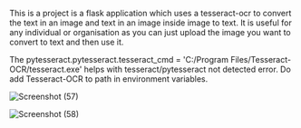 This is a project is a flask application which uses a tesseract-ocr to convert the text in an image and text in an image inside image to text. It is useful for any individual or organisation as you can just upload the image you want to convert to text and then use it.



The pytesseract.pytesseract.tesseract_cmd = 'C:/Program Files/Tesseract-OCR/tesseract.exe' helps with tesseract/pytesseract not detected error.
Do add Tesseract-OCR to path in environment variables.

![Screenshot (57)](https://github.com/anurag22th/ML_Projects/assets/116420294/a7f9c44c-0fe4-4564-90ca-ee6a26d89830)



![Screenshot (58)](https://github.com/anurag22th/ML_Projects/assets/116420294/65883e92-8b77-4450-91b7-8ac7428c0b68)
